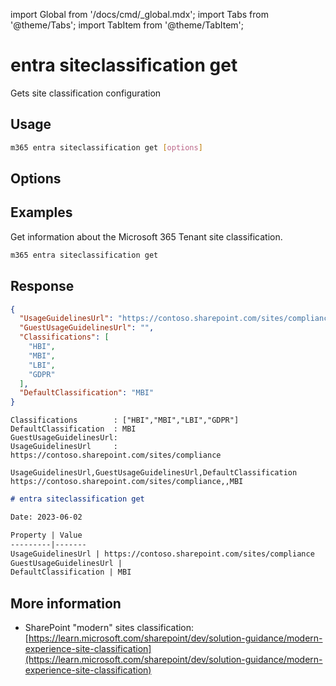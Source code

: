 <!-- DISCLAIMER: All secrets, passwords, and sensitive values in this document are examples only and not real credentials. -->
import Global from '/docs/cmd/_global.mdx';
import Tabs from '@theme/Tabs';
import TabItem from '@theme/TabItem';

# entra siteclassification get

Gets site classification configuration

## Usage

```sh
m365 entra siteclassification get [options]
```

## Options

<Global />

## Examples

Get information about the Microsoft 365 Tenant site classification.

```sh
m365 entra siteclassification get
```

## Response

<Tabs>
  <TabItem value="JSON">

  ```json
  {
    "UsageGuidelinesUrl": "https://contoso.sharepoint.com/sites/compliance",
    "GuestUsageGuidelinesUrl": "",
    "Classifications": [
      "HBI",
      "MBI",
      "LBI",
      "GDPR"
    ],
    "DefaultClassification": "MBI"
  }
  ```

  </TabItem>
  <TabItem value="Text">

  ```text
  Classifications        : ["HBI","MBI","LBI","GDPR"]
  DefaultClassification  : MBI
  GuestUsageGuidelinesUrl:
  UsageGuidelinesUrl     : https://contoso.sharepoint.com/sites/compliance
  ```

  </TabItem>
  <TabItem value="CSV">

  ```csv
  UsageGuidelinesUrl,GuestUsageGuidelinesUrl,DefaultClassification
  https://contoso.sharepoint.com/sites/compliance,,MBI
  ```

  </TabItem>
  <TabItem value="Markdown">

  ```md
  # entra siteclassification get

  Date: 2023-06-02

  Property | Value
  ---------|-------
  UsageGuidelinesUrl | https://contoso.sharepoint.com/sites/compliance
  GuestUsageGuidelinesUrl |
  DefaultClassification | MBI
  ```

  </TabItem>
</Tabs>

## More information

- SharePoint "modern" sites classification: [https://learn.microsoft.com/sharepoint/dev/solution-guidance/modern-experience-site-classification](https://learn.microsoft.com/sharepoint/dev/solution-guidance/modern-experience-site-classification)
